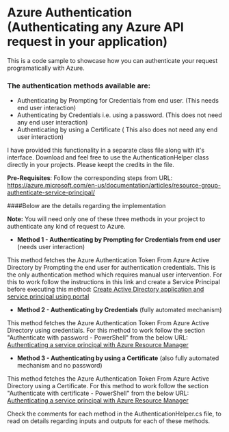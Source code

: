 # Azure Authentication (Authenticating any Azure API request in your application)

This is a code sample to showcase how you can authenticate your request programatically with Azure.
### The authentication methods available are:
 - Authenticating by Prompting for Credentials from end user. (This needs end user interaction)
 - Authenticating by Credentials i.e. using a password. (This does not need any end user interaction)
 - Authenticating by using a Certificate ( This also does not need any end user interaction)

I have provided this functionality in a separate class file along with it's interface.
Download and feel free to use the AuthenticationHelper class directly in your projects. Please keept the credits in the file.

**Pre-Requisites**: Follow the corresponding steps from URL: https://azure.microsoft.com/en-us/documentation/articles/resource-group-authenticate-service-principal/

####Below are the details regarding the implementation

**Note:** You will need only one of these three methods in your project to authenticate any kind of request to Azure.

 - **Method 1 - Authenticating by Prompting for Credentials from end user** (needs user interaction)

This method fetches the Azure Authentication Token From Azure Active Directory by Prompting the end user for authentication credentials. This is the only authentication method which requires manual user intervention. For this to work follow the instructions in this link and create a Service Principal before executing this method: [Create Active Directory application and service principal using portal](https://azure.microsoft.com/en-us/documentation/articles/resource-group-create-service-principal-portal/)

 - **Method 2 - Authenticating by Credentials** (fully automated mechanism)
 
This method fetches the Azure Authentication Token From Azure Active Directory using credentials. For this method to work follow the section "Authenticate with password - PowerShell" from the below URL: [Authenticating a service principal with Azure Resource Manager](https://azure.microsoft.com/en-us/documentation/articles/resource-group-authenticate-service-principal/)

 - **Method 3 - Authenticating by using a Certificate** (also fully automated mechanism and no password)

This method fetches the Azure Authentication Token From Azure Active Directory using a Certificate. For this method to work follow the section "Authenticate with certificate - PowerShell" from the below URL: [Authenticating a service principal with Azure Resource Manager](https://azure.microsoft.com/en-us/documentation/articles/resource-group-authenticate-service-principal/)

Check the comments for each method in the AuthenticationHelper.cs file, to read on details regarding inputs and outputs for each of these methods.

